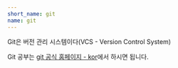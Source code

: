 ```yaml
---
short_name: git
name: git
---
```


Git은 버전 관리 시스템이다(VCS - Version Control System)

Git 공부는 [git 공식 홈페이지 - kor](https://git-scm.com/book/ko/v2/%EC%8B%9C%EC%9E%91%ED%95%98%EA%B8%B0-%EB%B2%84%EC%A0%84-%EA%B4%80%EB%A6%AC%EB%9E%80%3F)에서 하시면 됩니다.

